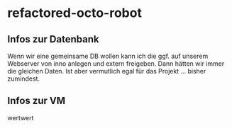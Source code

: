 # refactored-octo-robot

## Infos zur Datenbank
Wenn wir eine gemeinsame DB wollen kann ich die ggf. auf unserem Webserver von inno anlegen und extern freigeben. Dann hätten wir immer die gleichen Daten. Ist aber vermutlich egal für das Projekt ... bisher zumindest.

## Infos zur VM
wertwert